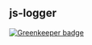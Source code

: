 ## js-logger

[![Greenkeeper badge](https://badges.greenkeeper.io/docomodigital/js-logger.svg)](https://greenkeeper.io/)